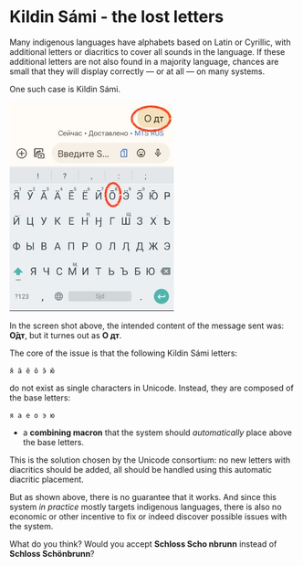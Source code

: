 # Kildin Sámi - the lost letters

Many indigenous languages have alphabets based on Latin or Cyrillic, with additional letters or diacritics to cover all sounds in the language. If these additional letters are not also found in a majority language, chances are small that they will display correctly — or at all — on many systems.

One such case is Kildin Sámi.

![Kildin Sámi screen shot](img/kildinsami-focus.jpg)

In the screen shot above, the intended content of the message sent was: **О̄дт**, but it turnes out as **О дт**.

The core of the issue is that the following Kildin Sámi letters:

```
я̄ а̄ е̄ о̄ э̄ ю̄
```

do not exist as single characters in Unicode. Instead, they are composed of the base letters:

```
я а е о э ю
```

+ a **combining macron** that the system should *automatically* place above the base letters.

This is the solution chosen by the Unicode consortium: no new letters with diacritics should be added, all should be handled using this automatic diacritic placement.

But as shown above, there is no guarantee that it works. And since this system *in practice* mostly targets indigenous languages, there is also no economic or other incentive to fix or indeed discover possible issues with the system.

What do you think? Would you accept **Schloss Scho nbrunn** instead of **Schloss Schönbrunn**?
